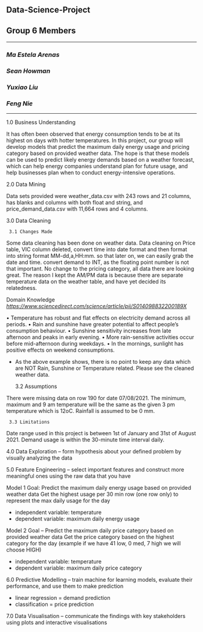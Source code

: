 ## **Data-Science-Project**
## **Group 6 Members**

---

### *Ma Estela Arenas*
### *Sean Howman*
### *Yuxiao Liu*
### *Feng Nie*

---

1.0 Business Understanding 

It has often been observed that energy consumption tends to be at its highest on days with hotter temperatures. In this project, our group will develop models that predict the maximum daily energy usage and pricing category based on provided weather data. The hope is that these models can be used to predict likely energy demands based on a weather forecast, which can help energy companies understand plan for future usage, and help businesses plan when to conduct energy-intensive operations.

2.0 Data Mining 

Data sets provided were weather_data.csv with 243 rows and 21 columns, has blanks and columns with both float and string, and price_demand_data.csv with 11,664 rows and 4 columns. 

3.0 Data Cleaning 

     3.1 Changes Made

Some data cleaning has been done on weather data.
Data cleaning on Price table, VIC column deleted, convert time into date format and then format into string format MM-dd,a,HH:mm. so that later on, we can easily grab the date and time. convert demand to INT, as the floating point number is not that important. No change to the pricing category, all data there are looking great.
The reason I kept the AM/PM data is because there are separate temperature data on the weather table, and have yet decided its relatedness.

Domain Knowledge *https://www.sciencedirect.com/science/article/pii/S014098832200189X*

• Temperature has robust and flat effects on electricity demand across all periods.
• Rain and sunshine have greater potential to affect people’s consumption behaviour.
• Sunshine sensitivity increases from late afternoon and peaks in early evening.
• More rain-sensitive activities occur before mid-afternoon during weekdays.
• In the mornings, sunlight has positive effects on weekend consumptions.
- As the above example shows, there is no point to keep any data which are NOT Rain, Sunshine or Temperature related. Please see the cleaned weather data.

     3.2 Assumptions

There were missing data on row 190 for date 07/08/2021. The minimum, maximum and 9 am temperature will be the same as the given 3 pm temperature     which is 12oC. Rainfall is assumed to be 0 mm. 

     3.3 Limitations

Date range used in this project is between 1st of January and 31st of August 2021. Demand usage is within the 30-minute time interval daily. 


4.0 Data Exploration – form hypothesis about your defined problem by visually analyzing the data 


5.0 Feature Engineering – select important features and construct more meaningful ones using the raw data that you have

Model 1 Goal: Predict the maximum daily energy usage based on provided weather data
Get the highest usage per 30 min row (one row only) to represent the max daily usage for the day

- independent variable: temperature 
- dependent variable: maximum daily energy usage

Model 2 Goal – Predict the maximum daily price category based on provided weather data
Get the price category based on the highest category for the day (example if we have 41 low, 0 med, 7 high we will choose HIGH)

- independent variable: temperature 
- dependent variable: maximum daily price category

6.0 Predictive Modelling – train machine for learning models, evaluate their performance, and use them to make prediction

- linear regression = demand prediction
- classification = price prediction

7.0 Data Visualisation – communicate the findings with key stakeholders using plots and interactive visualisations


